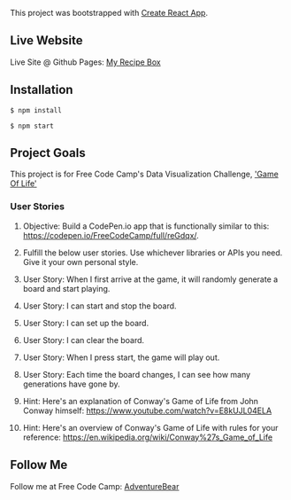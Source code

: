 This project was bootstrapped with [Create React App](https://github.com/facebookincubator/create-react-app).

## Live Website

Live Site @ Github Pages: [My Recipe Box](https://adventurebear.github.io/game-of-life/)

## Installation

    $ npm install

    $ npm start


## Project Goals

This project is for Free Code Camp's Data Visualization Challenge, ['Game Of Life'](https://www.freecodecamp.com/challenges/build-the-game-of-life)

### User Stories

1. Objective: Build a CodePen.io app that is functionally similar to this: https://codepen.io/FreeCodeCamp/full/reGdqx/.

1. Fulfill the below user stories. Use whichever libraries or APIs you need. Give it your own personal style.

1. User Story: When I first arrive at the game, it will randomly generate a board and start playing.

1. User Story: I can start and stop the board.

1. User Story: I can set up the board.

1. User Story: I can clear the board.

1. User Story: When I press start, the game will play out.

1. User Story: Each time the board changes, I can see how many generations have gone by.

1. Hint: Here's an explanation of Conway's Game of Life from John Conway himself: https://www.youtube.com/watch?v=E8kUJL04ELA

1. Hint: Here's an overview of Conway's Game of Life with rules for your reference: https://en.wikipedia.org/wiki/Conway%27s_Game_of_Life

## Follow Me

Follow me at Free Code Camp:
[AdventureBear](https://www.freecodecamp.com/adventurebear)